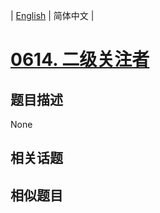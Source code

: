 
| [English](README_EN.md) | 简体中文 |
# [0614. 二级关注者](https://leetcode-cn.com/problems/second-degree-follower/)
## 题目描述
None
## 相关话题

## 相似题目

